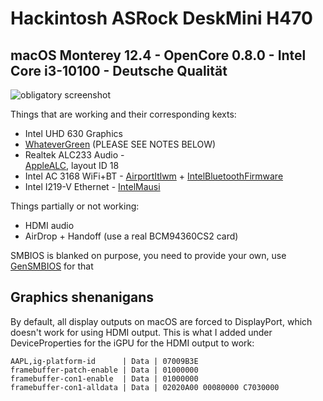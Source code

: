 # Hackintosh ASRock DeskMini H470
## macOS Monterey 12.4 - OpenCore 0.8.0 - Intel Core i3-10100 - Deutsche Qualität

![obligatory screenshot](/images/skrienshod.png)

Things that are working and their corresponding kexts:
- Intel UHD 630 Graphics 
- [WhateverGreen](https://github.com/acidanthera/WhateverGreen) (PLEASE 
SEE NOTES BELOW)
- Realtek ALC233 Audio -   
[AppleALC](https://github.com/acidanthera/AppleALC), layout ID 18
- Intel AC 3168 
WiFi+BT - [AirportItlwm](https://github.com/OpenIntelWireless/itlwm) + 
[IntelBluetoothFirmware](https://github.com/OpenIntelWireless/IntelBluetoothFirmware)
- Intel I219-V Ethernet - 
[IntelMausi](https://github.com/acidanthera/IntelMausi)

Things partially or not working:
- HDMI audio
- AirDrop + Handoff (use a real BCM94360CS2 card)

SMBIOS is blanked on purpose, you need to provide your own, use 
[GenSMBIOS](https://github.com/corpnewt/GenSMBIOS) for that

## Graphics shenanigans

By default, all display outputs on macOS are forced to DisplayPort, which 
doesn't work for using HDMI output. This is what I added under 
DeviceProperties for the iGPU for the HDMI output to work:

```
AAPL,ig-platform-id      | Data | 07009B3E
framebuffer-patch-enable | Data | 01000000
framebuffer-con1-enable  | Data | 01000000
framebuffer-con1-alldata | Data | 02020A00 00080000 C7030000
```
